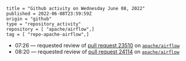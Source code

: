 ```
title = "Github activity on Wednesday June 08, 2022"
published = 2022-06-08T23:59:59Z
origin = "github"
type = "repository_activity"
repository = [ "apache/airflow",]
tag = [ "repo-apache-airflow",]
```

* 07:26 — requested review of [pull request 23510](https://github.com/apache/airflow/pull/23510) on [`apache/airflow`](https://github.com/apache/airflow)
* 08:20 — requested review of [pull request 24114](https://github.com/apache/airflow/pull/24114) on [`apache/airflow`](https://github.com/apache/airflow)
